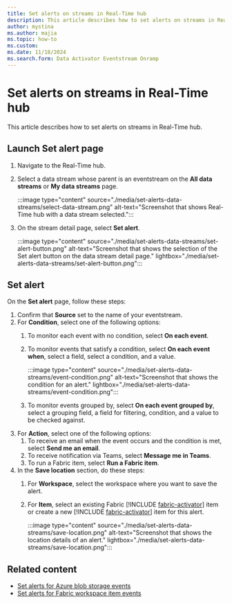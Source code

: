 ```yaml
---
title: Set alerts on streams in Real-Time hub
description: This article describes how to set alerts on streams in Real-Time hub.
author: mystina
ms.author: majia
ms.topic: how-to
ms.custom:
ms.date: 11/18/2024
ms.search.form: Data Activator Eventstream Onramp
---
```


# Set alerts on streams in Real-Time hub
This article describes how to set alerts on streams in Real-Time hub.

## Launch Set alert page

1. Navigate to the Real-Time hub.
1. Select a data stream whose parent is an eventstream on the **All data streams** or **My data streams** page.

    :::image type="content" source="./media/set-alerts-data-streams/select-data-stream.png" alt-text="Screenshot that shows Real-Time hub with a data stream selected.":::
1. On the stream detail page, select **Set alert**. 

    :::image type="content" source="./media/set-alerts-data-streams/set-alert-button.png" alt-text="Screenshot that shows the selection of the Set alert button on the data stream detail page." lightbox="./media/set-alerts-data-streams/set-alert-button.png":::
    
## Set alert

On the **Set alert** page, follow these steps:

1. Confirm that **Source** set to the name of your eventstream.
1. For **Condition**, select one of the following options:
    1. To monitor each event with no condition, select **On each event**.
    1. To monitor events that satisfy a condition, select **On each event when**, select a field, select a condition, and a value. 

        :::image type="content" source="./media/set-alerts-data-streams/event-condition.png" alt-text="Screenshot that shows the condition for an alert." lightbox="./media/set-alerts-data-streams/event-condition.png":::
    1. To monitor events grouped by, select **On each event grouped by**, select a grouping field, a field for filtering, condition, and a value to be checked against. 
1. For **Action**, select one of the following options:
    1. To receive an email when the event occurs and the condition is met, select **Send me an email**. 
    1. To receive notification via Teams, select **Message me in Teams**.
    1. To run a Fabric item, select **Run a Fabric item**. 
1. In the **Save location** section, do these steps: 
    1. For **Workspace**, select the workspace where you want to save the alert. 
    1. For **Item**, select an existing Fabric [!INCLUDE [fabric-activator](../real-time-intelligence/includes/fabric-activator.md)] item or create a new [!INCLUDE [fabric-activator](../real-time-intelligence/includes/fabric-activator.md)] item for this alert. 
    
        :::image type="content" source="./media/set-alerts-data-streams/save-location.png" alt-text="Screenshot that shows the location details of an alert." lightbox="./media/set-alerts-data-streams/save-location.png":::

## Related content

- [Set alerts for Azure blob storage events](set-alerts-azure-blob-storage-events.md)
- [Set alerts for Fabric workspace item events](set-alerts-fabric-workspace-item-events.md)
